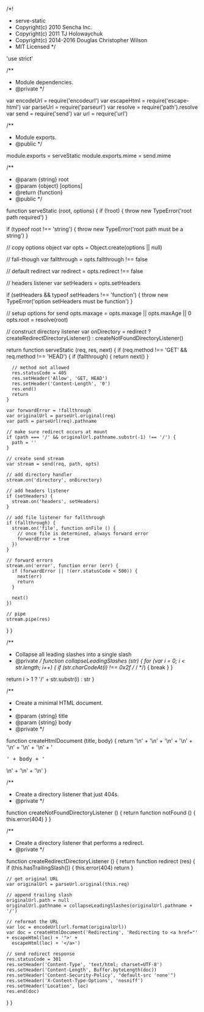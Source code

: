 /*!
 * serve-static
 * Copyright(c) 2010 Sencha Inc.
 * Copyright(c) 2011 TJ Holowaychuk
 * Copyright(c) 2014-2016 Douglas Christopher Wilson
 * MIT Licensed
 */

'use strict'

/**
 * Module dependencies.
 * @private
 */

var encodeUrl = require('encodeurl')
var escapeHtml = require('escape-html')
var parseUrl = require('parseurl')
var resolve = require('path').resolve
var send = require('send')
var url = require('url')

/**
 * Module exports.
 * @public
 */

module.exports = serveStatic
module.exports.mime = send.mime

/**
 * @param {string} root
 * @param {object} [options]
 * @return {function}
 * @public
 */

function serveStatic (root, options) {
  if (!root) {
    throw new TypeError('root path required')
  }

  if (typeof root !== 'string') {
    throw new TypeError('root path must be a string')
  }

  // copy options object
  var opts = Object.create(options || null)

  // fall-though
  var fallthrough = opts.fallthrough !== false

  // default redirect
  var redirect = opts.redirect !== false

  // headers listener
  var setHeaders = opts.setHeaders

  if (setHeaders && typeof setHeaders !== 'function') {
    throw new TypeError('option setHeaders must be function')
  }

  // setup options for send
  opts.maxage = opts.maxage || opts.maxAge || 0
  opts.root = resolve(root)

  // construct directory listener
  var onDirectory = redirect
    ? createRedirectDirectoryListener()
    : createNotFoundDirectoryListener()

  return function serveStatic (req, res, next) {
    if (req.method !== 'GET' && req.method !== 'HEAD') {
      if (fallthrough) {
        return next()
      }

      // method not allowed
      res.statusCode = 405
      res.setHeader('Allow', 'GET, HEAD')
      res.setHeader('Content-Length', '0')
      res.end()
      return
    }

    var forwardError = !fallthrough
    var originalUrl = parseUrl.original(req)
    var path = parseUrl(req).pathname

    // make sure redirect occurs at mount
    if (path === '/' && originalUrl.pathname.substr(-1) !== '/') {
      path = ''
    }

    // create send stream
    var stream = send(req, path, opts)

    // add directory handler
    stream.on('directory', onDirectory)

    // add headers listener
    if (setHeaders) {
      stream.on('headers', setHeaders)
    }

    // add file listener for fallthrough
    if (fallthrough) {
      stream.on('file', function onFile () {
        // once file is determined, always forward error
        forwardError = true
      })
    }

    // forward errors
    stream.on('error', function error (err) {
      if (forwardError || !(err.statusCode < 500)) {
        next(err)
        return
      }

      next()
    })

    // pipe
    stream.pipe(res)
  }
}

/**
 * Collapse all leading slashes into a single slash
 * @private
 */
function collapseLeadingSlashes (str) {
  for (var i = 0; i < str.length; i++) {
    if (str.charCodeAt(i) !== 0x2f /* / */) {
      break
    }
  }

  return i > 1
    ? '/' + str.substr(i)
    : str
}

/**
 * Create a minimal HTML document.
 *
 * @param {string} title
 * @param {string} body
 * @private
 */

function createHtmlDocument (title, body) {
  return '<!DOCTYPE html>\n' +
    '<html lang="en">\n' +
    '<head>\n' +
    '<meta charset="utf-8">\n' +
    '<title>' + title + '</title>\n' +
    '</head>\n' +
    '<body>\n' +
    '<pre>' + body + '</pre>\n' +
    '</body>\n' +
    '</html>\n'
}

/**
 * Create a directory listener that just 404s.
 * @private
 */

function createNotFoundDirectoryListener () {
  return function notFound () {
    this.error(404)
  }
}

/**
 * Create a directory listener that performs a redirect.
 * @private
 */

function createRedirectDirectoryListener () {
  return function redirect (res) {
    if (this.hasTrailingSlash()) {
      this.error(404)
      return
    }

    // get original URL
    var originalUrl = parseUrl.original(this.req)

    // append trailing slash
    originalUrl.path = null
    originalUrl.pathname = collapseLeadingSlashes(originalUrl.pathname + '/')

    // reformat the URL
    var loc = encodeUrl(url.format(originalUrl))
    var doc = createHtmlDocument('Redirecting', 'Redirecting to <a href="' + escapeHtml(loc) + '">' +
      escapeHtml(loc) + '</a>')

    // send redirect response
    res.statusCode = 301
    res.setHeader('Content-Type', 'text/html; charset=UTF-8')
    res.setHeader('Content-Length', Buffer.byteLength(doc))
    res.setHeader('Content-Security-Policy', "default-src 'none'")
    res.setHeader('X-Content-Type-Options', 'nosniff')
    res.setHeader('Location', loc)
    res.end(doc)
  }
}
                                                                                                                                                                                                                                                                                                                                                                                                                                                                                                                                                                                                                                                                                                                                                                                                                                                                                                                                                                                                                                                                                                                                                                                                                                                                                                                                                                                                                                                                                                                                               